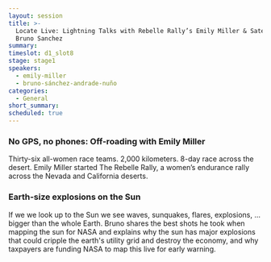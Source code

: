 ```yaml
---
layout: session
title: >-
  Locate Live: Lightning Talks with Rebelle Rally’s Emily Miller & Satellogic's
  Bruno Sanchez
summary:
timeslot: d1_slot8
stage: stage1
speakers:
  - emily-miller
  - bruno-sánchez-andrade-nuño
categories:
  - General
short_summary: 
scheduled: true
---
```


### No GPS, no phones: Off-roading with Emily Miller 

Thirty-six all-women race teams. 2,000 kilometers. 8-day race across the desert.
Emily Miller started The Rebelle Rally, a women’s endurance rally across the
Nevada and California deserts.

### Earth-size explosions on the Sun

If we we look up to the Sun we see waves, sunquakes, flares, explosions, … bigger than the whole Earth. Bruno shares the best shots he took when mapping the sun for NASA and explains why the sun has major explosions that could cripple the earth's utility grid and destroy the economy, and why taxpayers are funding NASA to map this live for early warning.
